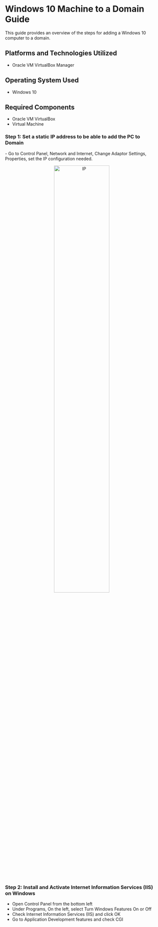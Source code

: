 <h1>Windows 10 Machine to a Domain Guide</h1>
This guide provides an overview of the steps for adding a Windows 10 computer to a domain.<br />

<h2>Platforms and Technologies Utilized</h2>

- Oracle VM VirtualBox Manager

<h2>Operating System Used</h2>

- Windows 10 

<h2>Required Components</h2>

<ul>
  <li>Oracle VM VirtualBox</li>
  <li>Virtual Machine</li>
</ul>

<h3>Step 1: Set a static IP address to be able to add the PC to Domain</h3>
  - Go to Control Panel, Network and Internet, Change Adaptor Settings, Properties, set the IP configuration needed.
  <p align="center">
  <img src="https://github.com/roberta-bueno/Win10Desktop2/assets/135675237/174d31e0-f55c-4eba-adae-2bf4e6970942" height="60%" width="60%" alt="IP" />
  

<h3>Step 2: Install and Activate Internet Information Services (IIS) on Windows</h3>

- Open Control Panel from the bottom left
- Under Programs, On the left, select Turn Windows Features On or Off
- Check Internet Information Services (IIS) and click OK
- Go to Application Development features and check CGI
